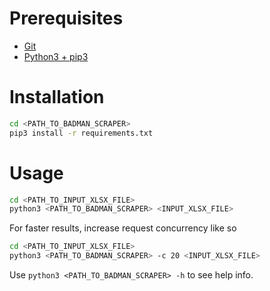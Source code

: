 

# Prerequisites
* [Git](https://git-scm.com/downloads)
* [Python3 + pip3](https://www.python.org/downloads/)

# Installation
```bash
cd <PATH_TO_BADMAN_SCRAPER>
pip3 install -r requirements.txt
```

# Usage
```bash
cd <PATH_TO_INPUT_XLSX_FILE>
python3 <PATH_TO_BADMAN_SCRAPER> <INPUT_XLSX_FILE>
```

For faster results, increase request concurrency like so

```bash
cd <PATH_TO_INPUT_XLSX_FILE>
python3 <PATH_TO_BADMAN_SCRAPER> -c 20 <INPUT_XLSX_FILE>
```

Use `python3 <PATH_TO_BADMAN_SCRAPER> -h` to see help info.
